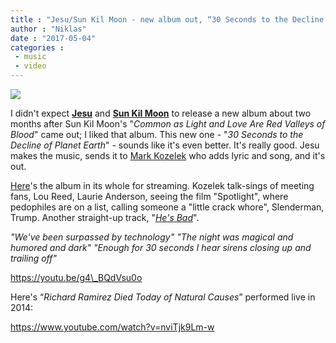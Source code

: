 ```yaml
---
title : "Jesu/Sun Kil Moon - new album out, “30 Seconds to the Decline of Planet Earth”"
author : "Niklas"
date : "2017-05-04"
categories : 
 - music
 - video
---
```


[![](https://niklasblog.com/wp-content/71omdeysuel-_sl1200_.jpg)](https://niklasblog.com/wp-content/71omdeysuel-_sl1200_.jpg)

I didn't expect **[Jesu](https://en.wikipedia.org/wiki/Jesu_(band))** and [**Sun Kil Moon**](https://en.wikipedia.org/wiki/Sun_Kil_Moon) to release a new album about two months after Sun Kil Moon's "_Common as Light and Love Are Red Valleys of Blood_" came out; I liked that album. This new one - "_30 Seconds to the Decline of Planet Earth_" - sounds like it's even better. It's really good. Jesu makes the music, sends it to [Mark Kozelek](https://en.wikipedia.org/wiki/Mark_Kozelek) who adds lyric and song, and it's out.

[Here](http://www.sunkilmoon.com/30seconds/)'s the album in its whole for streaming. Kozelek talk-sings of meeting fans, Lou Reed, Laurie Anderson, seeing the film "Spotlight", where pedophiles are on a list, calling someone a "little crack whore", Slenderman, Trump. Another straight-up track, "_[He's Bad](http://www.sunkilmoon.com/hesbad/)_".

_"We've been surpassed by technology" "The night was magical and humored and dark" "Enough for 30 seconds I hear sirens closing up and trailing off"_

https://youtu.be/g4\_BQdVsu0o

Here's “_Richard Ramirez Died Today of Natural Causes_” performed live in 2014:

https://www.youtube.com/watch?v=nviTjk9Lm-w
